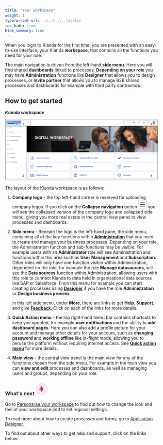 ```yaml
---
title: "Your workspace"
weight: 1
typora-root-url: ..\..\..\..\static
toc_hide: true
hide_summary: true
---
```


When you login to Kianda for the first time, you are presented with an easy-to-use interface, your Kianda **workspace**, that contains all the functions you need for your role.

The main navigation is driven from the left-hand **side menu**. Here you will find shared **dashboards** linked to processes. **Depending on your role** you may have **Administration** functions like **Designer** that allows you to design processes, or **Invite partner** that allows you to manage B2B shared processes and dashboards for example with third party contractors. 

## How to get started ##

***Kianda workspace***

![User interface](/images/workspace4.gif)

The layout of the Kianda workspace is as follows:

1. **Company logo** - the top left-hand corner is reserved for uploading company logos. If you click on the **Collapse navigation** button ![Collapse navigation button](/images/navigation_frame_copy.png) you will see the collapsed version of the company logo and collapsed side menu, giving you more real estate in the central view panel to view processes and dashboards.

2. **Side menu** - Beneath the logo is the left-hand pane, the side menu, containing all of the key functions within **[Administration](/platform/administration)** that you need to create and manage your business processes. Depending on your role, the Administration function and sub-functions may be visible. For example users with an **Administrator** role will see Administration and functions within this area such as **User Management** and **Subscription.** Other roles will only have one function visible within Administration, dependent on the role, for example the role **Manage datasources**, will see the **Data sources** function within Administration, allowing users with this role to connect Kianda to data held in organisational data sources like SAP or Salesforce. From this menu for example you can start creating processes using **[Designer](/platform/administration/designer)** if you have the role **Administration** or **Design business process**. 

   In this left side menu, under **More**, there are links to get **[Help](/platform/general/help)**, **[Support](/platform/general/support)**, and give **[Feedback](/platform/general/help/#feedback)**. Click on each of the links for more details.

3. **Quick Action menu** - the top right-hand menu bar contains shortcuts to keep you updated, for example **user notifications** and the ability to **add dashboard pages**. Here you can also add a profile picture for your account and manage other details for your account, such as **changing password** and **working offline** like in-flight mode, allowing you to peruse the platform without requiring internet access. See **[Quick action menu](/platform/general/quickaction/)** for more details.

4. **Main view** - the central view panel is the main view for any of the functions chosen from the side menu. For example in the main view you can **view and edit** processes and dashboards, as well as managing users and groups, depending on your role. 



### What's next  ![Idea icon](/images/18.png) ###

Go to [Personalise your workspace](/getting-started/logging-in/personalise-workspace/) to find out how to change the look and feel of your workspace and to set regional settings.

To read more about how to create processes and forms, go to [Application Designer](/platform/application-designer/).

To find out about other ways to get help and support, click on the links below:
